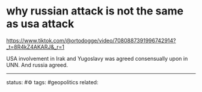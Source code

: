 # why russian attack is not the same as usa attack
https://www.tiktok.com/@ortodogge/video/7080887391996742914?_t=8R4kZ4AKARJ&_r=1

USA involvement in Irak and Yugoslavy was agreed consensually upon in UNN. And russia agreed.

---
status: #⚙️ 
tags: #geopolitics 
related: 